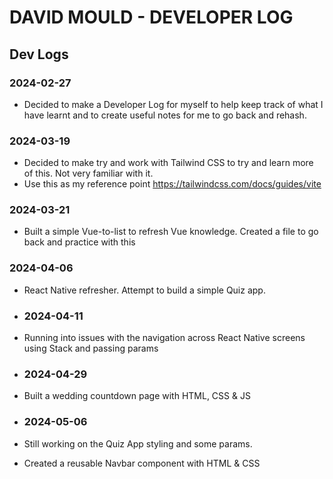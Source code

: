 # DAVID MOULD - DEVELOPER LOG

## Dev Logs

### 2024-02-27

- Decided to make a Developer Log for myself to help keep track of what I
  have learnt and to create useful notes for me to go back and rehash.

### 2024-03-19

- Decided to make try and work with Tailwind CSS to try and learn more of this. Not very familiar with it.
- Use this as my reference point https://tailwindcss.com/docs/guides/vite

### 2024-03-21

- Built a simple Vue-to-list to refresh Vue knowledge. Created a file to go back and practice with this

### 2024-04-06

- React Native refresher. Attempt to build a simple Quiz app.

- ### 2024-04-11

- Running into issues with the navigation across React Native screens using Stack and passing params

- ### 2024-04-29

- Built a wedding countdown page with HTML, CSS & JS
  

- ### 2024-05-06

- Still working on the Quiz App styling and some params.
- Created a reusable Navbar component with HTML & CSS
